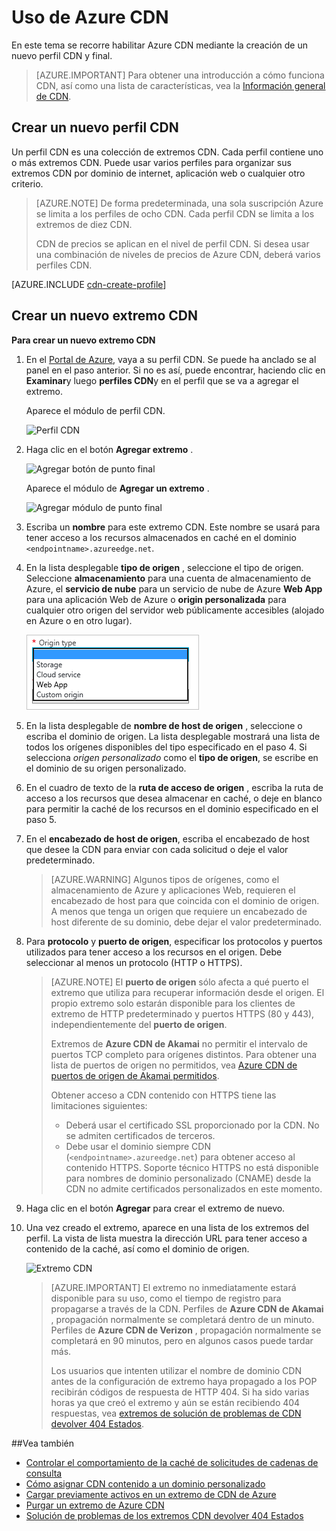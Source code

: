 <properties
     pageTitle="Usar CDN Azure | Microsoft Azure"
     description="Este tema muestra cómo habilitar la red de entrega de contenido (CDN) para Azure. El tutorial le guía a través de la creación de un nuevo perfil CDN y final."
     services="cdn"
     documentationCenter=""
     authors="camsoper"
     manager="erikre"
     editor=""/>
<tags
     ms.service="cdn"
     ms.workload="media"
     ms.tgt_pltfrm="na"
     ms.devlang="na"
     ms.topic="get-started-article"
     ms.date="07/28/2016" 
     ms.author="casoper"/>

# <a name="using-azure-cdn"></a>Uso de Azure CDN  

En este tema se recorre habilitar Azure CDN mediante la creación de un nuevo perfil CDN y final.

>[AZURE.IMPORTANT] Para obtener una introducción a cómo funciona CDN, así como una lista de características, vea la [Información general de CDN](./cdn-overview.md).

## <a name="create-a-new-cdn-profile"></a>Crear un nuevo perfil CDN

Un perfil CDN es una colección de extremos CDN.  Cada perfil contiene uno o más extremos CDN.  Puede usar varios perfiles para organizar sus extremos CDN por dominio de internet, aplicación web o cualquier otro criterio.

> [AZURE.NOTE] De forma predeterminada, una sola suscripción Azure se limita a los perfiles de ocho CDN. Cada perfil CDN se limita a los extremos de diez CDN.
>
> CDN de precios se aplican en el nivel de perfil CDN. Si desea usar una combinación de niveles de precios de Azure CDN, deberá varios perfiles CDN.

[AZURE.INCLUDE [cdn-create-profile](../../includes/cdn-create-profile.md)]

## <a name="create-a-new-cdn-endpoint"></a>Crear un nuevo extremo CDN

**Para crear un nuevo extremo CDN**

1. En el [Portal de Azure](https://portal.azure.com), vaya a su perfil CDN.  Se puede ha anclado se al panel en el paso anterior.  Si no es así, puede encontrar, haciendo clic en **Examinar**y luego **perfiles CDN**y en el perfil que se va a agregar el extremo.

    Aparece el módulo de perfil CDN.

    ![Perfil CDN][cdn-profile-settings]

2. Haga clic en el botón **Agregar extremo** .

    ![Agregar botón de punto final][cdn-new-endpoint-button]

    Aparece el módulo de **Agregar un extremo** .

    ![Agregar módulo de punto final][cdn-add-endpoint]

3. Escriba un **nombre** para este extremo CDN.  Este nombre se usará para tener acceso a los recursos almacenados en caché en el dominio `<endpointname>.azureedge.net`.

4. En la lista desplegable **tipo de origen** , seleccione el tipo de origen.  Seleccione **almacenamiento** para una cuenta de almacenamiento de Azure, el **servicio de nube** para un servicio de nube de Azure **Web App** para una aplicación Web de Azure o **origin personalizada** para cualquier otro origen del servidor web públicamente accesibles (alojado en Azure o en otro lugar).

    ![Tipo de origen CDN](./media/cdn-create-new-endpoint/cdn-origin-type.png)
        
5. En la lista desplegable de **nombre de host de origen** , seleccione o escriba el dominio de origen.  La lista desplegable mostrará una lista de todos los orígenes disponibles del tipo especificado en el paso 4.  Si selecciona *origen personalizado* como el **tipo de origen**, se escribe en el dominio de su origen personalizado.

6. En el cuadro de texto de la **ruta de acceso de origen** , escriba la ruta de acceso a los recursos que desea almacenar en caché, o deje en blanco para permitir la caché de los recursos en el dominio especificado en el paso 5.

7. En el **encabezado de host de origen**, escriba el encabezado de host que desee la CDN para enviar con cada solicitud o deje el valor predeterminado.

    > [AZURE.WARNING] Algunos tipos de orígenes, como el almacenamiento de Azure y aplicaciones Web, requieren el encabezado de host para que coincida con el dominio de origen. A menos que tenga un origen que requiere un encabezado de host diferente de su dominio, debe dejar el valor predeterminado.

8. Para **protocolo** y **puerto de origen**, especificar los protocolos y puertos utilizados para tener acceso a los recursos en el origen.  Debe seleccionar al menos un protocolo (HTTP o HTTPS).
    
    > [AZURE.NOTE] El **puerto de origen** sólo afecta a qué puerto el extremo que utiliza para recuperar información desde el origen.  El propio extremo solo estarán disponible para los clientes de extremo de HTTP predeterminado y puertos HTTPS (80 y 443), independientemente del **puerto de origen**.  
    >
    > Extremos de **Azure CDN de Akamai** no permitir el intervalo de puertos TCP completo para orígenes distintos.  Para obtener una lista de puertos de origen no permitidos, vea [Azure CDN de puertos de origen de Akamai permitidos](https://msdn.microsoft.com/library/mt757337.aspx).  
    >
    > Obtener acceso a CDN contenido con HTTPS tiene las limitaciones siguientes:
    > 
    > - Deberá usar el certificado SSL proporcionado por la CDN. No se admiten certificados de terceros.
    > - Debe usar el dominio siempre CDN (`<endpointname>.azureedge.net`) para obtener acceso al contenido HTTPS. Soporte técnico HTTPS no está disponible para nombres de dominio personalizado (CNAME) desde la CDN no admite certificados personalizados en este momento.

9. Haga clic en el botón **Agregar** para crear el extremo de nuevo.

10. Una vez creado el extremo, aparece en una lista de los extremos del perfil. La vista de lista muestra la dirección URL para tener acceso a contenido de la caché, así como el dominio de origen.

    ![Extremo CDN][cdn-endpoint-success]

    > [AZURE.IMPORTANT] El extremo no inmediatamente estará disponible para su uso, como el tiempo de registro para propagarse a través de la CDN.  Perfiles de <b>Azure CDN de Akamai</b> , propagación normalmente se completará dentro de un minuto.  Perfiles de <b>Azure CDN de Verizon</b> , propagación normalmente se completará en 90 minutos, pero en algunos casos puede tardar más.
    >    
    > Los usuarios que intenten utilizar el nombre de dominio CDN antes de la configuración de extremo haya propagado a los POP recibirán códigos de respuesta de HTTP 404.  Si ha sido varias horas ya que creó el extremo y aún se están recibiendo 404 respuestas, vea [extremos de solución de problemas de CDN devolver 404 Estados](cdn-troubleshoot-endpoint.md).


##<a name="see-also"></a>Vea también
- [Controlar el comportamiento de la caché de solicitudes de cadenas de consulta](cdn-query-string.md)
- [Cómo asignar CDN contenido a un dominio personalizado](cdn-map-content-to-custom-domain.md)
- [Cargar previamente activos en un extremo de CDN de Azure](cdn-preload-endpoint.md)
- [Purgar un extremo de Azure CDN](cdn-purge-endpoint.md)
- [Solución de problemas de los extremos CDN devolver 404 Estados](cdn-troubleshoot-endpoint.md)

[cdn-profile-settings]: ./media/cdn-create-new-endpoint/cdn-profile-settings.png
[cdn-new-endpoint-button]: ./media/cdn-create-new-endpoint/cdn-new-endpoint-button.png
[cdn-add-endpoint]: ./media/cdn-create-new-endpoint/cdn-add-endpoint.png
[cdn-endpoint-success]: ./media/cdn-create-new-endpoint/cdn-endpoint-success.png
